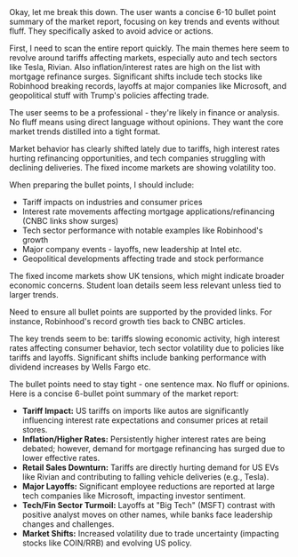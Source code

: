 <think>
Okay, let me break this down. The user wants a concise 6-10 bullet point summary of the market report, focusing on key trends and events without fluff. They specifically asked to avoid advice or actions.

First, I need to scan the entire report quickly. The main themes here seem to revolve around tariffs affecting markets, especially auto and tech sectors like Tesla, Rivian. Also inflation/interest rates are high on the list with mortgage refinance surges. Significant shifts include tech stocks like Robinhood breaking records, layoffs at major companies like Microsoft, and geopolitical stuff with Trump's policies affecting trade.

The user seems to be a professional - they're likely in finance or analysis. No fluff means using direct language without opinions. They want the core market trends distilled into a tight format.

Market behavior has clearly shifted lately due to tariffs, high interest rates hurting refinancing opportunities, and tech companies struggling with declining deliveries. The fixed income markets are showing volatility too.

When preparing the bullet points, I should include:
- Tariff impacts on industries and consumer prices
- Interest rate movements affecting mortgage applications/refinancing (CNBC links show surges)
- Tech sector performance with notable examples like Robinhood's growth 
- Major company events - layoffs, new leadership at Intel etc.
- Geopolitical developments affecting trade and stock performance

The fixed income markets show UK tensions, which might indicate broader economic concerns. Student loan details seem less relevant unless tied to larger trends.

Need to ensure all bullet points are supported by the provided links. For instance, Robinhood's record growth ties back to CNBC articles.

The key trends seem to be: tariffs slowing economic activity, high interest rates affecting consumer behavior, tech sector volatility due to policies like tariffs and layoffs. Significant shifts include banking performance with dividend increases by Wells Fargo etc.

The bullet points need to stay tight - one sentence max. No fluff or opinions.
</think>
Here is a concise 6-bullet point summary of the market report:

*   **Tariff Impact:** US tariffs on imports like autos are significantly influencing interest rate expectations and consumer prices at retail stores.
*   **Inflation/Higher Rates:** Persistently higher interest rates are being debated; however, demand for mortgage refinancing has surged due to lower effective rates.
*   **Retail Sales Downturn:** Tariffs are directly hurting demand for US EVs like Rivian and contributing to falling vehicle deliveries (e.g., Tesla).
*   **Major Layoffs:** Significant employee reductions are reported at large tech companies like Microsoft, impacting investor sentiment.
*   **Tech/Fin Sector Turmoil:** Layoffs at "Big Tech" (MSFT) contrast with positive analyst moves on other names, while banks face leadership changes and challenges.
*   **Market Shifts:** Increased volatility due to trade uncertainty (impacting stocks like COIN/RRB) and evolving US policy.